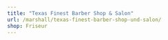 ```yaml
---
title: "Texas Finest Barber Shop & Salon"
url: /marshall/texas-finest-barber-shop-und-salon/
shop: Friseur
---
```

